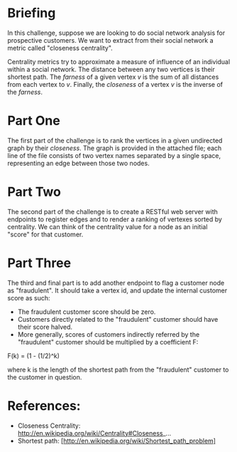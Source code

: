 
# Briefing #
In this challenge, suppose we are looking to do social network
analysis for prospective customers. We want to extract from their
social network a metric called "closeness centrality".

Centrality metrics try to approximate a measure of influence of an
individual within a social network. The distance between any two
vertices is their shortest path. The *farness* of a given vertex *v*
is the sum of all distances from each vertex to *v*. Finally, the
*closeness* of a vertex *v* is the inverse of the *farness*.

# Part One #

The first part of the challenge is to rank the vertices in a given
undirected graph by their *closeness*. The graph is provided in the
attached file; each line of the file consists of two vertex names
separated by a single space, representing an edge between those two
nodes.

# Part Two #

The second part of the challenge is to create a RESTful web server
with endpoints to register edges and to render a ranking of vertexes
sorted by centrality. We can think of the centrality value for a node
as an initial "score" for that customer.

# Part Three #

The third and final part is to add another endpoint to flag a customer
node as "fraudulent". It should take a vertex id, and update the
internal customer score as such:
- The fraudulent customer score should be zero.
- Customers directly related to the "fraudulent" customer should
have their score halved.
- More generally, scores of customers indirectly referred by the
"fraudulent" customer should be multiplied by a coefficient F:

F(k) = (1 - (1/2)^k)


where k is the length of the shortest path from the "fraudulent"
customer to the customer in question.

# References: #

- Closeness Centrality: http://en.wikipedia.org/wiki/Centrality#Closeness_...
- Shortest path: [http://en.wikipedia.org/wiki/Shortest_path_problem]
